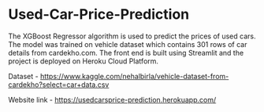 # Used-Car-Price-Prediction

The XGBoost Regressor algorithm is used to predict the prices of used cars. The model was trained on vehicle dataset which contains 301 rows of car details from cardekho.com. The front end is built using Streamlit and the project is deployed on Heroku Cloud Platform.

Dataset - https://www.kaggle.com/nehalbirla/vehicle-dataset-from-cardekho?select=car+data.csv

Website link - https://usedcarsprice-prediction.herokuapp.com/

